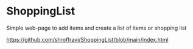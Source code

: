 # ShoppingList
Simple web-page to add items and create a list of items or shopping list

https://github.com/shroffravi/ShoppingList/blob/main/index.html
